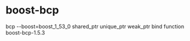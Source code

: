 boost-bcp
=========

bcp --boost=boost_1_53_0 shared_ptr unique_ptr weak_ptr bind function boost-bcp-1.5.3
